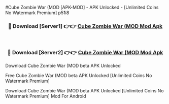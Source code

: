 #Cube Zombie War (MOD [APK-MOD] - APK Unlocked - [Unlimited Coins No Watermark Premium] p51i8



<div align="center">

<h3>🔴 Download [Server1] 👉👉 <a href="https://momento.my/?title=Cube_Zombie_War_(MOD">Cube Zombie War (MOD Mod Apk</a></h3><br>

<h3>🔴 Download [Server2] 👉👉 <a href="https://momento.my/?title=Cube_Zombie_War_(MOD">Cube Zombie War (MOD Mod Apk</a></h3>
</div>



Download Cube Zombie War (MOD beta APK Unlocked

Free Cube Zombie War (MOD beta APK Unlocked [Unlimited Coins No Watermark Premium]

Download Cube Zombie War (MOD beta APK Unlocked [Unlimited Coins No Watermark Premium] Mod For Android
